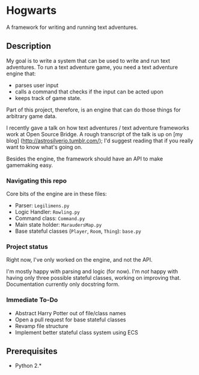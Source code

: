 # Hogwarts

A framework for writing and running text adventures.

## Description

My goal is to write a system that can be used to write and run text adventures. To run a text adventure game, you need a text adventure engine that:

* parses user input
* calls a command that checks if the input can be acted upon
* keeps track of game state.

Part of this project, therefore, is an engine that can do those things for arbitrary game data.

I recently gave a talk on how text adventures / text adventure frameworks work at Open Source Bridge. A rough transcript of the talk is up on [my blog] (http://astrosilverio.tumblr.com/); I'd suggest reading that if you really want to know what's going on.

Besides the engine, the framework should have an API to make gamemaking easy.

### Navigating this repo

Core bits of the engine are in these files:

* Parser: `Legilimens.py`
* Logic Handler: `Rowling.py`
* Command class: `Command.py`
* Main state holder: `MaraudersMap.py`
* Base stateful classes (`Player`, `Room`, `Thing`): `base.py`

### Project status

Right now, I've only worked on the engine, and not the API.

I'm mostly happy with parsing and logic (for now). I'm *not* happy with having only three possible stateful classes, working on improving that. Documentation currently only docstring form.

### Immediate To-Do

* Abstract Harry Potter out of file/class names
* Open a pull request for base stateful classes
* Revamp file structure
* Implement better stateful class system using ECS

## Prerequisites

* Python 2.*